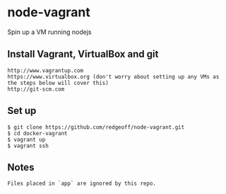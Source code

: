 # node-vagrant

Spin up a VM running nodejs


Install Vagrant, VirtualBox and git
---

    http://www.vagrantup.com
    https://www.virtualbox.org (don't worry about setting up any VMs as the steps below will cover this)
    http://git-scm.com


Set up
---

    $ git clone https://github.com/redgeoff/node-vagrant.git
    $ cd docker-vagrant
    $ vagrant up
    $ vagrant ssh


Notes
---

    Files placed in `app` are ignored by this repo.
